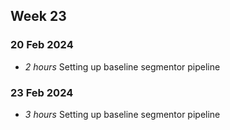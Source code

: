 ## Week 23
### 20 Feb 2024

* *2 hours* Setting up baseline segmentor pipeline

### 23 Feb 2024
* *3 hours* Setting up baseline segmentor pipeline







